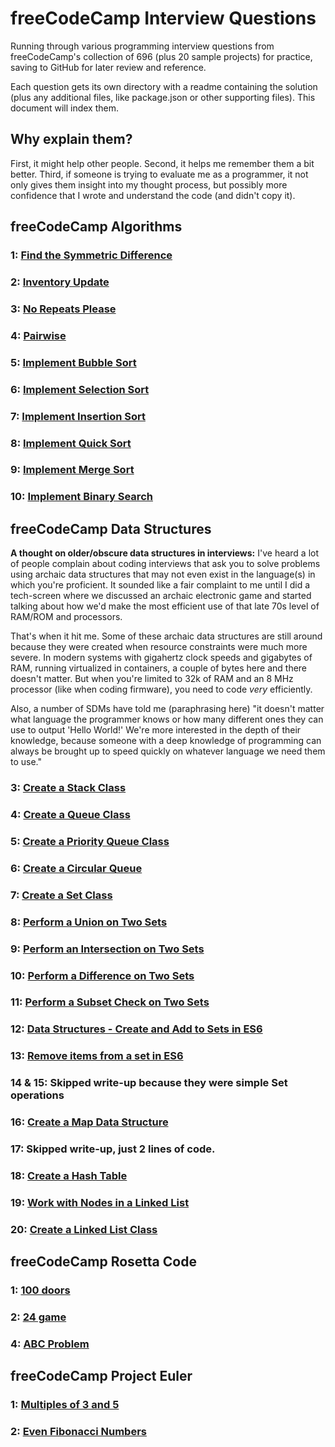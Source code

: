 # freeCodeCamp Interview Questions
Running through various programming interview questions from freeCodeCamp's collection of 696 (plus 20 sample projects) for practice, saving to GitHub for later review and reference.

Each question gets its own directory with a readme containing the solution (plus any additional files, like package.json or other supporting files). This document will index them.

## Why explain them?

First, it might help other people. Second, it helps me remember them a bit better. Third, if someone is trying to evaluate me as a programmer, it not only gives them insight into my thought process, but possibly more confidence that I wrote and understand the code (and didn't copy it).

## freeCodeCamp Algorithms
### 1: [Find the Symmetric Difference](./Algorithms%20-%20Find%20the%20Symmetric%20Difference)
### 2: [Inventory Update](./Algorithms%20-%20Inventory%20Update)
### 3: [No Repeats Please](./Algorithms%20-%20No%20Repeats%20Please)
### 4: [Pairwise](./Algorithms%20-%20Pairwise)
### 5: [Implement Bubble Sort](./Algorithms%20-%20Implement%20Bubble%20Sort)
### 6: [Implement Selection Sort](./Algorithms%20-%20Implement%20Selection%20Sort)
### 7: [Implement Insertion Sort](./Algorithms%20-%20Implement%20Insertion%20Sort)
### 8: [Implement Quick Sort](./Algorithms%20-%20Implement%20Quick%20Sort)
### 9: [Implement Merge Sort](./Algorithms%20-%20Implement%20Merge%20Sort)
### 10: [Implement Binary Search](./Algorithms%20-%20Implement%20Binary%20Search)

## freeCodeCamp Data Structures

**A thought on older/obscure data structures in interviews:** I've heard a lot of people complain about coding interviews that ask you to solve problems using archaic data structures that may not even exist in the language(s) in which you're proficient. It sounded like a fair complaint to me until I did a tech-screen where we discussed an archaic electronic game and started talking about how we'd make the most efficient use of that late 70s level of RAM/ROM and processors.

That's when it hit me. Some of these archaic data structures are still around because they were created when resource constraints were much more severe. In modern systems with gigahertz clock speeds and gigabytes of RAM, running virtualized in containers, a couple of bytes here and there doesn't matter. But when you're limited to 32k of RAM and an 8 MHz processor (like when coding firmware), you need to code *very* efficiently.

Also, a number of SDMs have told me (paraphrasing here) "it doesn't matter what language the programmer knows or how many different ones they can use to output 'Hello World!' We're more interested in the depth of their knowledge, because someone with a deep knowledge of programming can always be brought up to speed quickly on whatever language we need them to use."

### 3: [Create a Stack Class](./Data%20Structures%20-%20Create%20a%20Stack%20Class) 
### 4: [Create a Queue Class](./Data%20Structures%20-%20Create%20a%20Queue%20Class)
### 5: [Create a Priority Queue Class](./Data%20Structures%20-%20Create%20a%20Priority%20Queue%20Class)
### 6: [Create a Circular Queue](./Data%20Structures%20-%20Create%20a%20Circular%20Queue)
### 7: [Create a Set Class](./Data%20Structures%20-%20Create%20a%20Set%20Class)
### 8: [Perform a Union on Two Sets](./Data%20Structures%20-%20Perform%20a%20Union%20on%20Two%20Sets)
### 9: [Perform an Intersection on Two Sets](./Data%20Structures%20-%20Perform%20an%20Intersection%20on%20Two%20Sets%20of%20Data)
### 10: [Perform a Difference on Two Sets](./Data%20Structures%20-%20Perform%20a%20Difference%20on%20Two%20Sets%20of%20Data)
### 11: [Perform a Subset Check on Two Sets](./Data%20Structures%20-%20Perform%20a%20Subset%20Check%20on%20Two%20Sets%20of%20Data)
### 12: [Data Structures - Create and Add to Sets in ES6](./Data%20Structures%20-%20Create%20and%20Add%20to%20Sets%20in%20ES6)
### 13: [Remove items from a set in ES6](Data%20Structures%20-%20Remove%20items%20from%20a%20set%20in%20ES6)
### 14 & 15: Skipped write-up because they were simple Set operations
### 16: [Create a Map Data Structure](./Data%20Structures%20-%20Create%20a%20Map%20Data%20Structure)
### 17: Skipped write-up, just 2 lines of code.
### 18: [Create a Hash Table](./Data%20Structures%20-%20Create%20a%20Hash%20Table)
### 19: [Work with Nodes in a Linked List](./Data%20Structures%20-%20Work%20with%20Nodes%20in%20a%20Linked%20List)
### 20: [Create a Linked List Class](./Data%20Structures%20-%20Create%20a%20Linked%20List%20Class)

## freeCodeCamp Rosetta Code
### 1: [100 doors](./Rosetta%20Code%20-%20100%20doors)
### 2: [24 game](./Rosetta%20Code%20-%2024%20game)
### 4: [ABC Problem](./Rosetta%20Code%20-%20ABC%20Problem)

## freeCodeCamp Project Euler
### 1: [Multiples of 3 and 5](./Project%20Euler%20-%20Multiples%20of%203%20and%205)
### 2: [Even Fibonacci Numbers](Project%20Euler%20-%20Even%20Fibonacci%20Numbers)